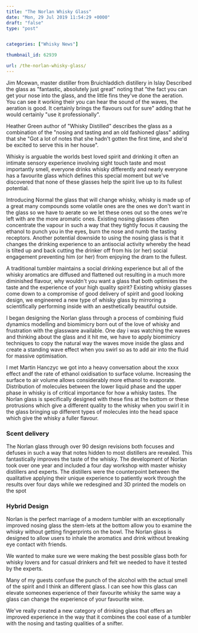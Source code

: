 ```yaml
---
title: "The Norlan Whisky Glass"
date: "Mon, 29 Jul 2019 11:54:29 +0000"
draft: "false"
type: "post"


categories: ["Whisky News"]

thumbnail_id: 62939

url: /the-norlan-whisky-glass/
---
```


Jim Mcewan, master distiller from Bruichladdich distillery in Islay Described the glass as "fantastic, absolutely just great" noting that "the fact you can get your nose into the glass, and the little fins they've done the aeration. You can see it working their you can hear the sound of the waves, the aeration is good. It certainly brings the flavours out for sure" adding that he would certainly "use it professionally".

Heather Green author of "Whisky Distilled" describes the glass as a combination of the "nosing and tasting and an old fashioned glass" adding that she "Got a lot of notes that she hadn't gotten the first time, and she'd be excited to serve this in her house".

<script>
function init() {
var imgDefer = document.getElementsByTagName('img');
for (var i=0; i<imgDefer.length; i++) {
if(imgDefer[i].getAttribute('data-src')) {
imgDefer[i].setAttribute('src',imgDefer[i].getAttribute('data-src'));
} } }
window.onload = init;
</script>

Whisky is arguable the worlds best loved spirit and drinking it often an intimate sensory experience involving sight touch taste and most importantly smell, everyone drinks whisky differently and nearly everyone has a favourite glass which defines this special moment but we've discovered that none of these glasses help the spirit live up to its fullest potential.

Introducing Normal the glass that will change whisky, whisky is made up of a great many compounds some volatile ones are the ones we don't want in the glass so we have to aerate so we let these ones out so the ones we're left with are the more aromatic ones. Existing nosing glasses often concentrate the vapour in such a way that they tightly focus it causing the ethanol to punch you in the eyes, burn the nose and numb the tasting receptors. Another potential downside to using the nosing glass is that it changes the drinking experience to an antisocial activity whereby the head is tilted up and back cutting the drinker off from his (or her) social engagement preventing him (or her) from enjoying the dram to the fullest.

A traditional tumbler maintains a social drinking experience but all of the whisky aromatics are diffused and flattened out resulting in a much more diminished flavour, why wouldn't you want a glass that both optimises the taste and the experience of your high quality spirit? Existing whisky glasses come down to a compromise of good delivery of spirit and good looking design, we engineered a new type of whisky glass by mirroring a scientifically performing inside with an aesthetically beautiful outside.

I began designing the Norlan glass through a process of combining fluid dynamics modelling and biomimicry born out of the love of whisky and frustration with the glassware available. One day i was watching the waves and thinking about the glass and it hit me, we have to apply biomimicry techniques to copy the natural way the waves move inside the glass and create a standing wave effect when you swirl so as to add air into the fluid for massive optimisation.

I met Martin Hanczyc we got into a heavy conversation about the xxxx effect andf the rate of ethanol oxidisation to surface volume. Increasing the surface to air volume allows considerably more ethanol to evaporate. Distribution of molecules between the lower liquid phase and the upper phase in whisky is of critical importance for how a whisky tastes. The Norlan glass is specifically designed with these fins at the bottom or these protrusions which give a different quality to the whisky when you swirl it in the glass bringing up different types of molecules into the head space which give the whisky a fuller flavour.
<h3>Scent delivery</h3>
The Norlan glass through over 90 design revisions both focuses and defuses in such a way that notes hidden to most distillers are revealed. This fantastically improves the taste of the whisky. The development of Norlan took over one year and included a four day workshop with master whisky distillers and experts. The distillers were the counterpoint between the qualitative applying their unique experience to patiently work through the results over four days while we redesgined and 3D printed the models on the spot
<h3>Hybrid Design</h3>
Norlan is the perfect marriage of a modern tumbler with an exceptionally improved nosing glass the stem-lets at the bottom allow you to examine the whisky without getting fingerprints on the bowl. The Norlan glass is designed to allow users to inhale the aromatics and drink without breaking eye contact with friends.

We wanted to make sure we were making the best possible glass both for whisky lovers and for casual drinkers and felt we needed to have it tested by the experts.

Many of my guests confuse the punch of the alcohol with the actual smell of the spirit and I think an different glass. I can see how this glass can elevate someones experience of their favourite whisky the same way a glass can change the experience of your favourite wine.

We've really created a new category of drinking glass that offers an improved experience in the way that it combines the cool ease of a tumbler with the nosing and tasting qualities of a snifter.
